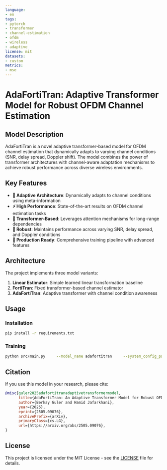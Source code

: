 ```yaml
---
language:
- en
tags:
- pytorch
- transformer
- channel-estimation
- ofdm
- wireless
- adaptive
license: mit
datasets:
- custom
metrics:
- mse
---
```


# AdaFortiTran: Adaptive Transformer Model for Robust OFDM Channel Estimation

## Model Description

AdaFortiTran is a novel adaptive transformer-based model for OFDM channel estimation that dynamically adapts to varying channel conditions (SNR, delay spread, Doppler shift). The model combines the power of transformer architectures with channel-aware adaptation mechanisms to achieve robust performance across diverse wireless environments.

## Key Features

- **🔄 Adaptive Architecture**: Dynamically adapts to channel conditions using meta-information
- **⚡ High Performance**: State-of-the-art results on OFDM channel estimation tasks
- **🧠 Transformer-Based**: Leverages attention mechanisms for long-range dependencies
- **🎯 Robust**: Maintains performance across varying SNR, delay spread, and Doppler conditions
- **🚀 Production Ready**: Comprehensive training pipeline with advanced features

## Architecture

The project implements three model variants:

1. **Linear Estimator**: Simple learned linear transformation baseline
2. **FortiTran**: Fixed transformer-based channel estimator
3. **AdaFortiTran**: Adaptive transformer with channel condition awareness

## Usage

### Installation

```bash
pip install -r requirements.txt
```

### Training

```bash
python src/main.py     --model_name adafortitran     --system_config_path config/system_config.yaml     --model_config_path config/adafortitran.yaml     --train_set data/train     --val_set data/val     --test_set data/test     --exp_id my_experiment
```

## Citation

If you use this model in your research, please cite:

```bibtex
@misc{guler2025adafortitranadaptivetransformermodel,
      title={AdaFortiTran: An Adaptive Transformer Model for Robust OFDM Channel Estimation}, 
      author={Berkay Guler and Hamid Jafarkhani},
      year={2025},
      eprint={2505.09076},
      archivePrefix={arXiv},
      primaryClass={cs.LG},
      url={https://arxiv.org/abs/2505.09076}, 
}
```

## License

This project is licensed under the MIT License - see the [LICENSE](LICENSE) file for details.
